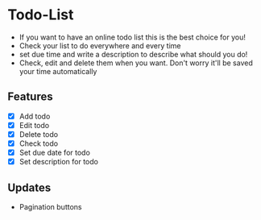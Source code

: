 # Todo-List
- If you want to have an online todo list this is the best choice for you!
- Check your list to do everywhere and every time
- set due time and write a description to describe what should you do!
- Check, edit and delete them when you want. Don't worry it'll be saved your time automatically

## Features
- [x] Add todo
- [x] Edit todo
- [x] Delete todo
- [x] Check todo
- [x] Set due date for todo
- [x] Set description for todo

## Updates
- Pagination buttons
